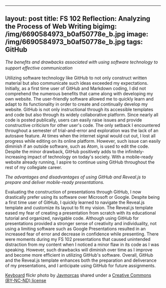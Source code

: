 
---
layout: post
title: FS 102 Reflection: Analyzing the Process of Web Writing
bigimg: /img/6690584973_b0af50778e_b.jpg
image: /img/6690584973_b0af50778e_b.jpg
tags: GitHub
---

*The beneﬁts and drawbacks associated with using software technology to support eﬀective communication*

Utilizing software technology like GitHub to not only construct written material but also communicate such ideas exceeded my expectations. Initially, as a first time user of GitHub and Markdown coding, I did not comprehend the numerous benefits that came along with developing my own website. The user-friendly software allowed me to quickly learn and adapt to its functionality in order to create and continually develop my website. GitHub is not only instructional through its accessible templates and code but also through its widely collaborative platform. Since nearly all code is posted publically, users can easily raise issues and provide constructive criticism for other user's code. The only setback I encountered throughout a semester of trial-and-error and exploration was the lack of an autosave feature. At times when the internet signal would cut out, I lost all progress while editing on its online platform. However, such issue can easily diminish if an outside software, such as Atom, is used to edit the code. Despite the minor drawback, GitHub positively adds to the infinitely-increasing impact of technology on today's society. With a mobile-ready website already running, I aspire to continue using GitHub throughout the rest of my collegiate career.

*The advantages and disadvantages of using GitHub and Reveal.js to prepare and deliver mobile-ready presentations.*

Evaluating the construction of presentations through GitHub, I now drastically prefer using its software over Microsoft or Google. Despite being a first time user of GitHub, I quickly learned to navigate the Reveal.js template and customize its layout to fit my vision. The Reveal.js template eased my fear of creating a presentation from scratch with its educational tutorial and organized, navigable code. Although using GitHub for presentations provided a stronger sense of creativity and individuality, not using a limiting software such as Google Presentations resulted in an increased fear of error and decrease in confidence while presenting. There were moments during my FS 102 presentations that caused unintended distraction from my content when I noticed a minor flaw in its code as I was speaking. However, such drawbacks will diminish over time as I improve and become more efficient in utilizing GitHub's software. Overall, GitHub and the Reveal.js template enhances both the preparation and deliverance of my presentations, and I anticipate using GitHub for future assignments. 


<a title="Keyboard" href="https://flickr.com/photos/javmorcas/6690584973">Keyboard</a> flickr photo by <a href="https://flickr.com/people/javmorcas">Javmorcas</a> shared under a <a href="https://creativecommons.org/licenses/by-nc-nd/2.0/">Creative Commons (BY-NC-ND) license</a> 
